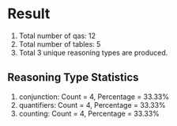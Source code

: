 # Result<br/>
1. Total number of qas: 12<br/>
2. Total number of tables: 5<br/>
3. Total 3 unique reasoning types are produced.<br/>
## **Reasoning Type Statistics**<br/>
1. conjunction: Count = 4, Percentage = 33.33%<br/>
2. quantifiers: Count = 4, Percentage = 33.33%<br/>
3. counting: Count = 4, Percentage = 33.33%<br/>
